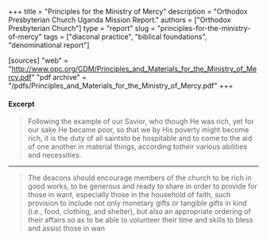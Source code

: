 +++
title = "Principles for the Ministry of Mercy"
description = "Orthodox Presbyterian Church Uganda Mission Report."
authors = ["Orthodox Presbyterian Church"]
type = "report"
slug = "principles-for-the-ministry-of-mercy"
tags = ["diaconal practice", "biblical foundations", "denominational report"]

[sources]
"web" = "http://www.opc.org/CDM/Principles_and_Materials_for_the_Ministry_of_Mercy.pdf"
"pdf archive" = "/pdfs/Principles_and_Materials_for_the_Ministry_of_Mercy.pdf"
+++

#### Excerpt

> Following the example of our Savior, who though He was rich, yet for our sake He became poor, so that we by His poverty might become rich, it is the duty of all saintsto be hospitable and to come to the aid of one another in material things, according totheir various abilities and necessities.

------

> The deacons should encourage members of the church to be rich in good works, to be generous and ready to share in order to provide for those in want, especially those in the household of faith, such provision to include not only monetary gifts or tangible gifts in kind (i.e., food, clothing, and shelter), but also an appropriate ordering of their affairs so as to be able to volunteer their time and skills to bless and assist those in wan